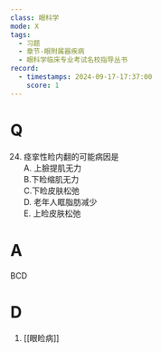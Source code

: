 ```yaml
---
class: 眼科学
mode: X
tags:
  - 习题
  - 章节-眼附属器疾病
  - 眼科学临床专业考试名校指导丛书
record:
  - timestamps: 2024-09-17-17:37:00
    score: 1
---
```


# Q
24. 痉挛性睑内翻的可能病因是  
A. 上臉提肌无力  
B.下睑缩肌无力  
C.下睑皮肤松弛  
D. 老年人眶脂肪减少  
E. 上睑皮肤松弛
# A
BCD
# D
1. [[眼睑病]]
